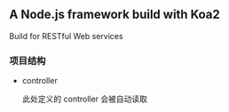 ## A Node.js framework build with Koa2

Build for RESTful Web services


### 项目结构

- controller

  此处定义的 controller 会被自动读取

